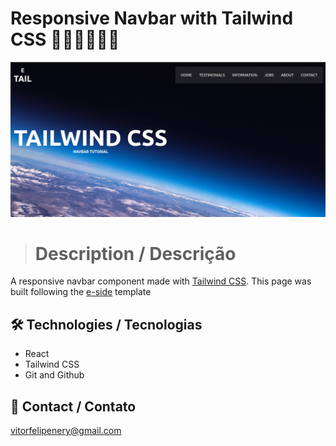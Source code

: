 # Responsive Navbar with Tailwind CSS 👨‍💻👨‍💻👨‍💻

![preview](./.github/preview.png)

> # Description / Descrição

A responsive navbar component made with [Tailwind CSS](https://tailwindcss.com/). This page was built following the [e-side](https://github.com/elnfar/nav-tail-yt) template

## 🛠️ Technologies / Tecnologias

- React
- Tailwind CSS
- Git and Github

## 📣 Contact / Contato

vitorfelipenery@gmail.com
